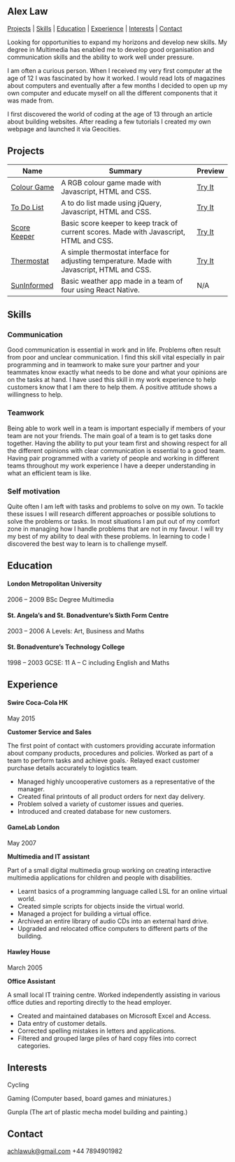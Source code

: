 ## Alex Law
[Projects](#projects) | [Skills](#skills) | [Education](#education) | [Experience](#experience) | [Interests](#interests) | [Contact](#contact)

Looking for opportunities to expand my horizons and develop new skills.  My degree in Multimedia has enabled me to develop good organisation and communication skills and the ability to work well under pressure.

I am often a curious person.  When I received my very first computer at the age of 12 I was fascinated by how it worked.  I would read lots of magazines about computers and eventually after a few months I decided to open up my own computer and educate myself on all the different components that it was made from.

I first discovered the world of coding at the age of 13 through an article about building websites.  After reading a few tutorials I created my own webpage and launched it via Geocities.


## Projects

| Name  | Summary | Preview |
| ------------- | ------------- | ------------- |
| [Colour Game](https://github.com/Achlaw/js_colour_game) | A RGB colour game made with Javascript, HTML and CSS.  | [Try It](https://secure-river-48464.herokuapp.com/) |
| [To Do List](https://github.com/Achlaw/js_to_do_list) | A to do list made using jQuery, Javascript, HTML and CSS. | [Try It](http://htmlpreview.github.io/?https://github.com/Achlaw/js_to_do_list/blob/master/index.html) |
| [Score Keeper](https://github.com/Achlaw/js_score_keeper) | Basic score keeper to keep track of current scores.  Made with Javascript, HTML and CSS.  | [Try It](https://still-everglades-88739.herokuapp.com/) |
| [Thermostat](https://github.com/Achlaw/thermostat_js) | A simple thermostat interface for adjusting temperature.  Made with Javascript, HTML and CSS. | [Try It](http://htmlpreview.github.io/?https://github.com/Achlaw/thermostat_js/blob/master/index.html) |
| [SunInformed](https://github.com/JayWebDevCom/Sunny-App) | Basic weather app made in a team of four using React Native. | N/A |

## Skills

### Communication

Good communication is essential in work and in life.  Problems often result from poor and unclear communication.  I find this skill vital especially in pair programming and in teamwork to make sure your partner and your teammates know exactly what needs to be done and what your opinions are on the tasks at hand.  I have used this skill in my work experience to help customers know that I am there to help them.  A positive attitude shows a willingness to help.

### Teamwork

Being able to work well in a team is important especially if members of your team are not your friends.  The main goal of a team is to get tasks done together.  Having the ability to put your team first and showing respect for all the different opinions with clear communication is essential to a good team.  Having pair programmed with a variety of people and working in different teams throughout my work experience I have a deeper understanding in what an efficient team is like.

### Self motivation

Quite often I am left with tasks and problems to solve on my own.  To tackle these issues I will research different approaches or possible solutions to solve the problems or tasks.  In most situations I am put out of my comfort zone in managing how I handle problems that are not in my favour.  I will try my best of my ability to deal with these problems.  In learning to code I discovered the best way to learn is to challenge myself.


## Education

#### London Metropolitan University
2006 – 2009
BSc Degree Multimedia

#### St. Angela’s and St. Bonadventure’s Sixth Form Centre
2003 – 2006
A Levels: Art, Business and Maths

#### St. Bonadventure’s Technology College
1998 – 2003
GCSE: 11 A – C including English and Maths


## Experience
#### Swire Coca-Cola HK
May 2015


**Customer Service and Sales**

The first point of contact with customers providing accurate information about company products, procedures and policies.  Worked as part of a team to perform tasks and achieve goals.·  Relayed exact customer purchase details accurately to logistics team.
-   Managed highly uncooperative customers as a representative of the manager.
-   Created final printouts of all product orders for next day delivery.
-   Problem solved a variety of customer issues and queries.
-   Introduced and created database for new customers.

#### GameLab London
May 2007


**Multimedia and IT assistant**

Part of a small digital multimedia group working on creating interactive multimedia applications for children and people with disabilities.
-   Learnt basics of a programming language called LSL for an online virtual world.
-   Created simple scripts for objects inside the virtual world.
-   Managed a project for building a virtual office.
-   Archived an entire library of audio CDs into an external hard drive.
-   Upgraded and relocated office computers to different parts of the building.

#### Hawley House
March 2005


**Office Assistant**

A small local IT training centre.  Worked independently assisting in various office duties and reporting directly to the head employer.
-   Created and maintained databases on Microsoft Excel and Access.
-   Data entry of customer details.
-   Corrected spelling mistakes in letters and applications.
-   Filtered and grouped large piles of hard copy files into correct categories.

## Interests

Cycling

Gaming (Computer based, board games and miniatures.)

Gunpla (The art of plastic mecha model building and painting.)

## Contact

achlawuk@gmail.com
+44 7894901982
